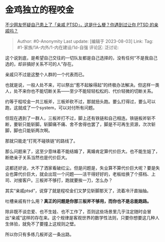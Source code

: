 # 金鸡独立的程咬金
[不少网友怀疑自己患上了「亲戚 PTSD」，这是什么梗？你遇到过让你 PTSD 的亲戚吗？](https://www.zhihu.com/question/614886689/answer/3147169569)

> Author: #0-Anonymity
> Last update: [编辑于 2023-08-03]
> Link:
> Tag: #1-家族/1A-内外/1-内在建设/1d-自强
> 评论区:
> 泛讨论:

这个说到底，是希望自己交往的一切队友都是自己选择的，没有任何“不是我自己选的，却非搞好关系不可的人”存在。

亲戚只不过是这整个人群的一个代表而已。

也就是说，一般人处不来，可以祭出“惹不起躲得起”的终极办法解决。但这样一类人，处不来你也不能切断关系——至少不能轻轻松松的、代价轻微的切断关系。

约等于程咬金一共三板斧，三板斧砍不过，那就扭头跑。要么打得过，要么可以跑，这就成了一个system，可以对付所有问题。

但现在遇到了一群人，三板斧打不过，脚上还有铁链和自己相连。铁链板斧斩不断，要斩只能斩脚。斩脚痛不痛、舍不舍得也罢了，脚是不可再生资源，次次斩脚，脚也只能斩两次啊。

那就只能走“打死不碰铁链”的路线了。

那么问题来了，这至少意味着不能结婚了，离婚肯定算代价巨大。也不能生娃了，断绝亲子关系当然也是代价巨大。

这都还好说，大不了洒家看破红尘。但是问题是，失业算不算代价巨大呢？要是失业也算代价巨大，就会出现一个问题——活干得好好的，老板给换了个搭档、上司、对接客户。三板斧不够打，跑就要挨一刀，怎么办？

其实“亲戚ptsd”，说穿了就是程咬金们又梦见斩脚那天了，流着冷汗直抽抽。

吐槽亲戚有什么用？**真正的问题是你那三板斧不够用，而你也不是总能跑路。**

除非既不谈恋爱、也不生娃、也不工作了，否则这些场景里几乎注定随时会冒出“亲戚”这样的存在来。这个规律是客观世界的数学性法则，只要你想要这几种人生体验，就免不了要撞上这规则之壁。

所以你只有多练几板斧这一条出路。
